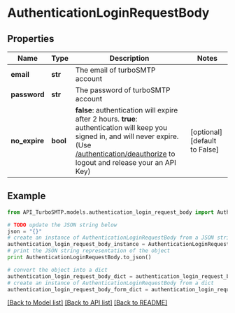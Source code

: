 # AuthenticationLoginRequestBody


## Properties

Name | Type | Description | Notes
------------ | ------------- | ------------- | -------------
**email** | **str** | The email of turboSMTP account | 
**password** | **str** | The password of turboSMTP account | 
**no_expire** | **bool** |  **false**:  authentication will expire after 2 hours.  **true**:  authentication will keep you signed in, and will never expire. (Use [/authentication/deauthorize](#/authentication/AuthenticationLogout) to logout and release your an API Key) | [optional] [default to False]

## Example

```python
from API_TurboSMTP.models.authentication_login_request_body import AuthenticationLoginRequestBody

# TODO update the JSON string below
json = "{}"
# create an instance of AuthenticationLoginRequestBody from a JSON string
authentication_login_request_body_instance = AuthenticationLoginRequestBody.from_json(json)
# print the JSON string representation of the object
print AuthenticationLoginRequestBody.to_json()

# convert the object into a dict
authentication_login_request_body_dict = authentication_login_request_body_instance.to_dict()
# create an instance of AuthenticationLoginRequestBody from a dict
authentication_login_request_body_form_dict = authentication_login_request_body.from_dict(authentication_login_request_body_dict)
```
[[Back to Model list]](../README.md#documentation-for-models) [[Back to API list]](../README.md#documentation-for-api-endpoints) [[Back to README]](../README.md)


